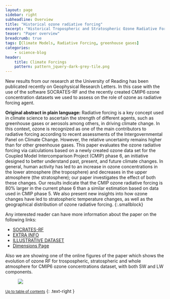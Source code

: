 ```yaml
---
layout: page
sidebar: right
subheadline: Overview
title: "Historical ozone radiative forcing"
excerpt: "Historical Tropospheric and Stratospheric Ozone Radiative Forcing Using the CMIP6 Database "
teaser: "Paper overview"
breadcrumb: true
tags: [Climate Models, Radiative Forcing, greenhouse gases]
categories:
    - science-blog
header:
    title: Climate Forcings
    pattern: pattern_jquery-dark-grey-tile.png
---
```


New results from our research at the University of Reading has been publicated recently on Geophysical Research Letters.
In this case with the use of the software SOCRATES-RF and the recently created CMIP6 ozone concentration datasets we used 
to assess on the role of ozone as radiative forcing agent.

**Original abstract in plain language:**
Radiative forcing is a key concept used in climate science to ascertain the strength of different agents, such as greenhouse gases or aerosols among others, in driving climate change. In this context, ozone is recognized as one of the main contributors to radiative forcing according to recent assessments of the Intergovernmental Panel on Climate Change. However, the relative uncertainty remains higher than for other greenhouse gases. This paper evaluates the ozone radiative forcing via calculations based on a newly created ozone data set for the Coupled Model Intercomparison Project (CMIP) phase 6, an initiative designed to better understand past, present, and future climate changes. In general, human activity has led to an increase in ozone concentrations in the lower atmosphere (the troposphere) and decreases in the upper atmosphere (the stratosphere); our paper investigates the effect of both these changes. Our results indicate that the CMIP ozone radiative forcing is 80% larger in the current phase 6 than a similar estimation based on data used in CMIP phase 5. We also present new insights into how ozone changes have led to stratospheric temperature changes, as well as the geographical distribution of ozone radiative forcing.
{:.smallblock}

Any interested reader can have more information about the paper on the following links:

- [SOCRATES-RF](http://www.met.reading.ac.uk/~vr912734/SOCRATESRF/info.html)
- [EXTRA INFO](https://zenodo.org/record/1135127)
- [ILLUSTRATIVE DATASET](https://zenodo.org/record/1117692)
- [Dimensions Page](https://app.dimensions.ai/details/publication/pub.1101266186)

Also we are showing one of the online figures of the paper which shows the evolution of ozone RF for trospospheric, stratospheric and whole atmosphere for CMIP6 ozone concentrations dataset, with both SW and LW components.

<figure class="half">
<a
href="https://wol-prod-cdn.literatumonline.com/cms/attachment/32083c12-da18-4239-bb07-b5b5e5d6fcb2/grl57057-fig-0001-m.jpg"><img src="https://wol-prod-cdn.literatumonline.com/cms/attachment/32083c12-da18-4239-bb07-b5b5e5d6fcb2/grl57057-fig-0001-m.jpg"></a>
	<figcaption><a title="Ozone Radiative Forcing Time-Series (published with https://doi.org/10.1002/2017GL076770)">
 </a></figcaption>
</figure>


<div data-badge-details="right" data-badge-type="medium-donut" data-doi="10.1002/2017GL076770" data-condensed="true" data-hide-no-mentions="true" class="altmetric-embed"></div>

<small markdown="1">[Up to table of contents](#toc)</small>
{: .text-right }

